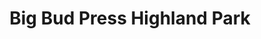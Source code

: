 ---
title: "Big Bud Press Highland Park"
url: /los-angeles/big-bud-press-highland-park/
shop: Kopieren
---